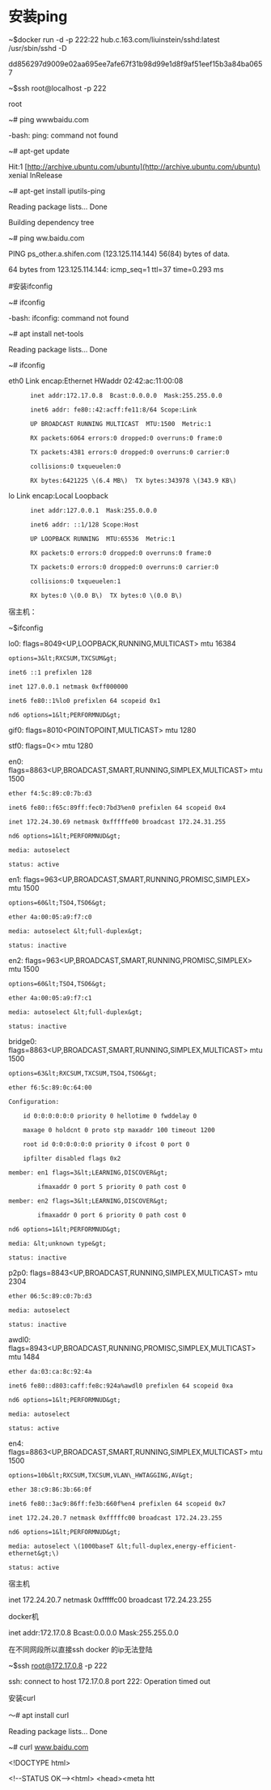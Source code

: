 # 安装ping

~$docker run -d -p 222:22 hub.c.163.com/liuinstein/sshd:latest /usr/sbin/sshd -D

dd856297d9009e02aa695ee7afe67f31b98d99e1d8f9af51eef15b3a84ba0657

~$ssh root@localhost -p 222

root

~\# ping wwwbaidu.com

-bash: ping: command not found

~\# apt-get update

Hit:1 [http://archive.ubuntu.com/ubuntu](http://archive.ubuntu.com/ubuntu) xenial InRelease

~\# apt-get install iputils-ping

Reading package lists... Done

Building dependency tree

~\# ping ww.baidu.com

PING ps\_other.a.shifen.com \(123.125.114.144\) 56\(84\) bytes of data.

64 bytes from 123.125.114.144: icmp\_seq=1 ttl=37 time=0.293 ms

\#安装ifconfig

~\# ifconfig

-bash: ifconfig: command not found

~\# apt install net-tools

Reading package lists... Done

~\# ifconfig

eth0      Link encap:Ethernet  HWaddr 02:42:ac:11:00:08

```
      inet addr:172.17.0.8  Bcast:0.0.0.0  Mask:255.255.0.0

      inet6 addr: fe80::42:acff:fe11:8/64 Scope:Link

      UP BROADCAST RUNNING MULTICAST  MTU:1500  Metric:1

      RX packets:6064 errors:0 dropped:0 overruns:0 frame:0

      TX packets:4381 errors:0 dropped:0 overruns:0 carrier:0

      collisions:0 txqueuelen:0

      RX bytes:6421225 \(6.4 MB\)  TX bytes:343978 \(343.9 KB\)
```

lo        Link encap:Local Loopback

```
      inet addr:127.0.0.1  Mask:255.0.0.0

      inet6 addr: ::1/128 Scope:Host

      UP LOOPBACK RUNNING  MTU:65536  Metric:1

      RX packets:0 errors:0 dropped:0 overruns:0 frame:0

      TX packets:0 errors:0 dropped:0 overruns:0 carrier:0

      collisions:0 txqueuelen:1

      RX bytes:0 \(0.0 B\)  TX bytes:0 \(0.0 B\)
```

宿主机：

~$ifconfig

lo0: flags=8049&lt;UP,LOOPBACK,RUNNING,MULTICAST&gt; mtu 16384

```
options=3&lt;RXCSUM,TXCSUM&gt;

inet6 ::1 prefixlen 128

inet 127.0.0.1 netmask 0xff000000

inet6 fe80::1%lo0 prefixlen 64 scopeid 0x1

nd6 options=1&lt;PERFORMNUD&gt;
```

gif0: flags=8010&lt;POINTOPOINT,MULTICAST&gt; mtu 1280

stf0: flags=0&lt;&gt; mtu 1280

en0: flags=8863&lt;UP,BROADCAST,SMART,RUNNING,SIMPLEX,MULTICAST&gt; mtu 1500

```
ether f4:5c:89:c0:7b:d3

inet6 fe80::f65c:89ff:fec0:7bd3%en0 prefixlen 64 scopeid 0x4

inet 172.24.30.69 netmask 0xfffffe00 broadcast 172.24.31.255

nd6 options=1&lt;PERFORMNUD&gt;

media: autoselect

status: active
```

en1: flags=963&lt;UP,BROADCAST,SMART,RUNNING,PROMISC,SIMPLEX&gt; mtu 1500

```
options=60&lt;TSO4,TSO6&gt;

ether 4a:00:05:a9:f7:c0

media: autoselect &lt;full-duplex&gt;

status: inactive
```

en2: flags=963&lt;UP,BROADCAST,SMART,RUNNING,PROMISC,SIMPLEX&gt; mtu 1500

```
options=60&lt;TSO4,TSO6&gt;

ether 4a:00:05:a9:f7:c1

media: autoselect &lt;full-duplex&gt;

status: inactive
```

bridge0: flags=8863&lt;UP,BROADCAST,SMART,RUNNING,SIMPLEX,MULTICAST&gt; mtu 1500

```
options=63&lt;RXCSUM,TXCSUM,TSO4,TSO6&gt;

ether f6:5c:89:0c:64:00

Configuration:

    id 0:0:0:0:0:0 priority 0 hellotime 0 fwddelay 0

    maxage 0 holdcnt 0 proto stp maxaddr 100 timeout 1200

    root id 0:0:0:0:0:0 priority 0 ifcost 0 port 0

    ipfilter disabled flags 0x2

member: en1 flags=3&lt;LEARNING,DISCOVER&gt;

        ifmaxaddr 0 port 5 priority 0 path cost 0

member: en2 flags=3&lt;LEARNING,DISCOVER&gt;

        ifmaxaddr 0 port 6 priority 0 path cost 0

nd6 options=1&lt;PERFORMNUD&gt;

media: &lt;unknown type&gt;

status: inactive
```

p2p0: flags=8843&lt;UP,BROADCAST,RUNNING,SIMPLEX,MULTICAST&gt; mtu 2304

```
ether 06:5c:89:c0:7b:d3

media: autoselect

status: inactive
```

awdl0: flags=8943&lt;UP,BROADCAST,RUNNING,PROMISC,SIMPLEX,MULTICAST&gt; mtu 1484

```
ether da:03:ca:8c:92:4a

inet6 fe80::d803:caff:fe8c:924a%awdl0 prefixlen 64 scopeid 0xa

nd6 options=1&lt;PERFORMNUD&gt;

media: autoselect

status: active
```

en4: flags=8863&lt;UP,BROADCAST,SMART,RUNNING,SIMPLEX,MULTICAST&gt; mtu 1500

```
options=10b&lt;RXCSUM,TXCSUM,VLAN\_HWTAGGING,AV&gt;

ether 38:c9:86:3b:66:0f

inet6 fe80::3ac9:86ff:fe3b:660f%en4 prefixlen 64 scopeid 0x7

inet 172.24.20.7 netmask 0xfffffc00 broadcast 172.24.23.255

nd6 options=1&lt;PERFORMNUD&gt;

media: autoselect \(1000baseT &lt;full-duplex,energy-efficient-ethernet&gt;\)

status: active
```

宿主机

inet 172.24.20.7 netmask 0xfffffc00 broadcast 172.24.23.255

docker机

inet addr:172.17.0.8 Bcast:0.0.0.0 Mask:255.255.0.0

在不同网段所以直接ssh docker 的ip无法登陆

~$ssh root@172.17.0.8  -p 222

ssh: connect to host 172.17.0.8 port 222: Operation timed out

安装curl

～\# apt install curl

Reading package lists... Done

~\# curl www.baidu.com

&lt;!DOCTYPE html&gt;

&lt;!--STATUS OK--&gt;&lt;html&gt; &lt;head&gt;&lt;meta htt



